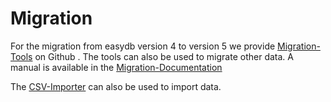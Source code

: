 # Migration


For the migration from easydb version 4 to version 5 we provide [Migration-Tools](https://github.com/programmfabrik/easydb-migration-tools) on Github . The tools can also be used to migrate other data. A manual is available in the [Migration-Documentation](https://github.com/programmfabrik/easydb-migration-tools/blob/master/migration.md "GitHub-Repository")

The [CSV-Importer](/webfrontend/datamanagement/lists/csvimport/csvimport.html) can also be used to import data.